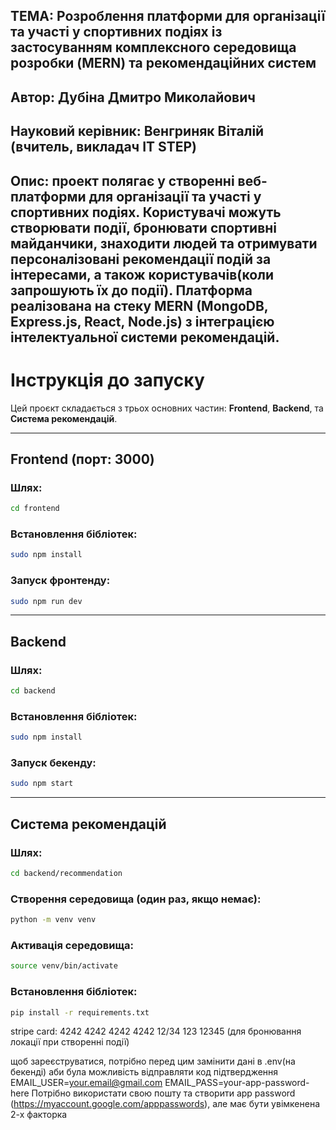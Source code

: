 ТЕМА: Розроблення платформи для організації та участі у спортивних подіях із застосуванням комплексного середовища розробки (MERN) та рекомендаційних систем
---

Автор: Дубіна Дмитро Миколайович
---

Науковий керівник: Венгриняк Віталій (вчитель, викладач IT STEP)
---

Опис: проект полягає у створенні веб-платформи для організації та участі у спортивних подіях. Користувачі можуть створювати події, бронювати спортивні майданчики, знаходити людей та отримувати персоналізовані рекомендації подій за інтересами, а також користувачів(коли запрошують їх до події). Платформа реалізована на стеку MERN (MongoDB, Express.js, React, Node.js) з інтеграцією інтелектуальної системи рекомендацій.
---



# Інструкція до запуску

Цей проєкт складається з трьох основних частин: **Frontend**, **Backend**, та **Система рекомендацій**.

---

## Frontend (порт: 3000)

### Шлях:
```bash
cd frontend
```

### Встановлення бібліотек:
```bash
sudo npm install
```

### Запуск фронтенду:
```bash
sudo npm run dev
```

---

## Backend

### Шлях:
```bash
cd backend
```

### Встановлення бібліотек:
```bash
sudo npm install
```

### Запуск бекенду:
```bash
sudo npm start
```

---

## Система рекомендацій

### Шлях:
```bash
cd backend/recommendation
```

### Створення середовища (один раз, якщо немає):
```bash
python -m venv venv
```

### Активація середовища:
```bash
source venv/bin/activate
```

### Встановлення бібліотек:
```bash
pip install -r requirements.txt
```
stripe card: 4242 4242 4242 4242  12/34 123 12345 (для бронювання локації при створенні події)

щоб зареєструватися, потрібно перед цим замінити дані в .env(на бекенді) аби була можливість відправляти код підтвердження
EMAIL_USER=your.email@gmail.com
EMAIL_PASS=your-app-password-here
Потрібно використати свою пошту та створити app password (https://myaccount.google.com/apppasswords), але має бути увімкенена 2-х факторка







